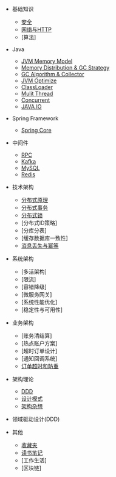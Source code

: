 * 基础知识
    * [安全](basic/security.md)
    * [网络与HTTP](basic/network_http.md)
    * [算法]

* Java
    * [JVM Memory Model](tech_of_java/jvm_memory_model.md)
    * [Memory Distribution & GC Strategy](tech_of_java/jvm_distribution_strategy.md)
    * [GC Algorithm & Collector](tech_of_java/jvm_gc.md)
    * [JVM Optimize](tech_of_java/jvm_optimize.md)
    * [ClassLoader](tech_of_java/classloader.md)
    * [Mulit Thread](tech_of_java/mulit_thread.md)
    * [Concurrent](tech_of_java/concurrent.md)
    * [JAVA IO](tech_of_java/java_io.md)

* Spring Framework
    * [Spring Core](springframework/spring_core.md)

* 中间件

    * [RPC](middleware/rpc.md)
    * [Kafka](middleware/kafka.md)
    * [MySQL](middleware/mysql.md)
    * [Redis](middleware/redis.md)

* 技术架构

    * [分布式原理](tech_arch/distribution_consistence.md)
    * [分布式事务](tech_arch/distribution_transaction.md)
    * [分布式锁](tech_arch/distribution_lock.md)
    * [分布式ID策略]
    * [分库分表]
    * [缓存数据库一致性]
    * [消息丢失与幂等](tech_arch/message_lost_idempotent.md)

* 系统架构

    * [多活架构]
    * [限流]
    * [容错降级]
    * [微服务网关]
    * [系统性能优化]
    * [稳定性与可用性]

* 业务架构

    * [账务清结算]
    * [热点账户方案]
    * [超时订单设计]
    * [通知回调系统]
    * [订单超时和防重](biz_arch/order_timeout_repeat.md)

* 架构理论

    * [DDD](arch/arch_ddd.md)
    * [设计模式](arch/arch_design_pattern.md)
    * [架构杂想](arch/arch_think.md)

* 领域驱动设计(DDD)

* 其他

    * [收藏夹](others/favorites.md)
    * [读书笔记](others/read_notes.md)
    * [工作生活]
    * [区块链]
